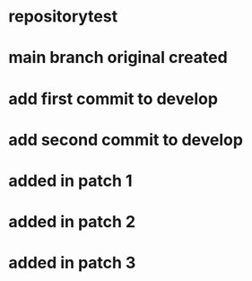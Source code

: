 # repositorytest

# main branch original created

# add first commit to develop

# add second commit to develop

# added in patch 1

# added in patch 2

# added in patch 3
